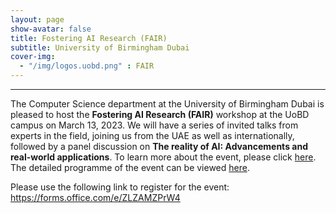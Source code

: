 ```yaml
---
layout: page
show-avatar: false
title: Fostering AI Research (FAIR)
subtitle: University of Birmingham Dubai
cover-img: 
  - "/img/logos.uobd.png" : FAIR 
---
```


---

The Computer Science department at the University of Birmingham Dubai is pleased to host the **Fostering AI Research (FAIR)** workshop at the UoBD campus on March 13, 2023. We will have a series of invited talks from experts in the field, joining us from the UAE as well as internationally, followed by a panel discussion on **The reality of AI: Advancements and real-world applications**. To learn more about the event, please click [here](/about).  The detailed programme of the event can be viewed [here](/programme). 

Please use the following link to register for the event:
https://forms.office.com/e/ZLZAMZPrW4

